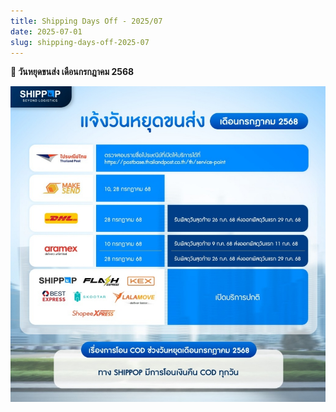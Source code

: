 ```yaml
---
title: Shipping Days Off - 2025/07
date: 2025-07-01
slug: shipping-days-off-2025-07
---
```


**🚚 วันหยุดขนส่ง เดือนกรกฎาคม 2568**

<!-- truncate -->

![day off-jul](./img/sp-jul.jpg)
